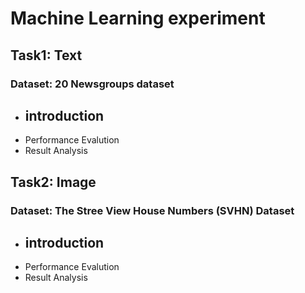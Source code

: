 # Machine Learning experiment
## Task1: Text
### Dataset: 20 Newsgroups dataset
  - introduction
    -
  - Performance Evalution
  - Result Analysis
  
## Task2: Image
### Dataset: The Stree View House Numbers (SVHN) Dataset
  - introduction
    -
  - Performance Evalution
  - Result Analysis
  
